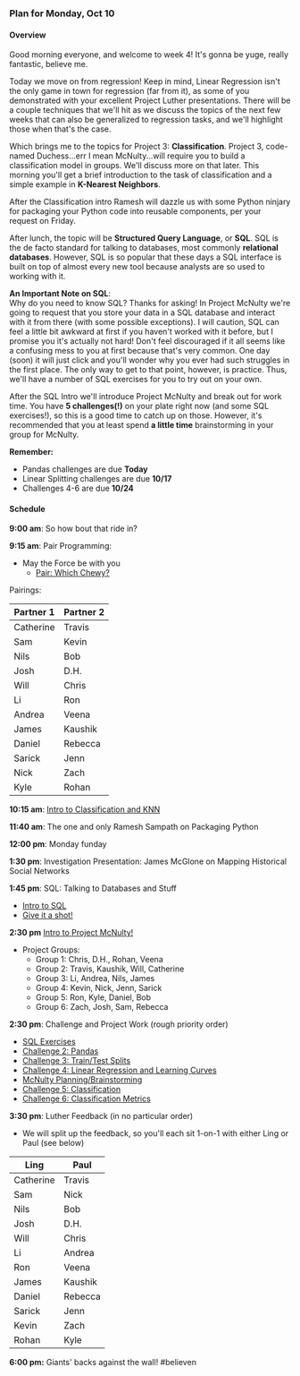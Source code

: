 ### Plan for Monday, Oct 10

#### Overview

Good morning everyone, and welcome to week 4!  It's gonna be yuge, really fantastic, believe me.

Today we move on from regression!  Keep in mind, Linear Regression isn't the only game in town for regression (far from it), as some of you demonstrated with your excellent Project Luther presentations.  There will be a couple techniques that we'll hit as we discuss the topics of the next few weeks that can also be generalized to regression tasks, and we'll highlight those when that's the case.

Which brings me to the topics for Project 3: **Classification**.  Project 3, code-named Duchess...err I mean McNulty...will require you to build a classification model in groups.  We'll discuss more on that later.  This morning you'll get a brief introduction to the task of classification and a simple example in **K-Nearest Neighbors**.

After the Classification intro Ramesh will dazzle us with some Python ninjary for packaging your Python code into reusable components, per your request on Friday.  

After lunch, the topic will be **Structured Query Language**, or **SQL**.  SQL is the de facto standard for talking to databases, most commonly **relational databases**.  However, SQL is so popular that these days a SQL interface is built on top of almost every new tool because analysts are so used to working with it.  

**An Important Note on SQL**:  
Why do you need to know SQL?  Thanks for asking!  In Project McNulty we're going to request that you store your data in a SQL database and interact with it from there (with some possible exceptions).  I will caution, SQL can feel a little bit awkward at first if you haven't worked with it before, but I promise you it's actually not hard!  Don't feel discouraged if it all seems like a confusing mess to you at first because that's very common.  One day (soon) it will just click and you'll wonder why you ever had such struggles in the first place.  The only way to get to that point, however, is practice.  Thus, we'll have a number of SQL exercises for you to try out on your own.

After the SQL Intro we'll introduce Project McNulty and break out for work time.  You have **5 challenges(!)** on your plate right now (and some SQL exercises!), so this is a good time to catch up on those.  However, it's recommended that you at least spend **a little time** brainstorming in your group for McNulty.

**Remember:**
* Pandas challenges are due **Today**
* Linear Splitting challenges are due **10/17**
* Challenges 4-6 are due **10/24**

#### Schedule

**9:00 am**: So how bout that ride in?

**9:15 am**: Pair Programming:
* May the Force be with you
  * [Pair: Which Chewy?](pair-wookies.md)

Pairings:  

| Partner 1 | Partner 2 |
|------|-----|
| Catherine | Travis |
| Sam | Kevin |
| Nils | Bob |
| Josh | D.H. |
| Will | Chris |
| Li | Ron |
| Andrea | Veena |
| James | Kaushik |
| Daniel | Rebecca |
| Sarick | Jenn |
| Nick | Zach |
| Kyle | Rohan |

**10:15 am**: [Intro to Classification and KNN]()

**11:40 am**: The one and only Ramesh Sampath on Packaging Python

**12:00 pm**: Monday funday

**1:30 pm**: Investigation Presentation: James McGlone on Mapping Historical Social Networks

**1:45 pm**: SQL: Talking to Databases and Stuff
* [Intro to SQL](SQL.pdf)
* [Give it a shot!](sql.md)

**2:30 pm** [Intro to Project McNulty!](/projects/03-mcnulty)
* Project Groups:
  * Group 1: Chris, D.H., Rohan, Veena
  * Group 2: Travis, Kaushik, Will, Catherine
  * Group 3: Li, Andrea, Nils, James
  * Group 4: Kevin, Nick, Jenn, Sarick
  * Group 5: Ron, Kyle, Daniel, Bob
  * Group 6: Zach, Josh, Sam, Rebecca

**2:30 pm**: Challenge and Project Work (rough priority order)
* [SQL Exercises](sql.md)
* [Challenge 2: Pandas](/challenges/02-pandas)
* [Challenge 3: Train/Test Splits](/challenges/03-linear_splitting)
* [Challenge 4: Linear Regression and Learning Curves](/challenges/04-linear_learning)
* [McNulty Planning/Brainstorming](/projects/03-mcnulty)
* [Challenge 5: Classification](/challenges/05-classification)
* [Challenge 6: Classification Metrics](/challenges/06-classification_metrics)

**3:30 pm**: Luther Feedback (in no particular order)
* We will split up the feedback, so you'll each sit 1-on-1 with either Ling or Paul (see below)

| Ling | Paul |
|------|-----|
| Catherine | Travis |
| Sam | Nick |
| Nils | Bob |
| Josh | D.H. |
| Will | Chris |
| Li | Andrea |
| Ron | Veena |
| James | Kaushik |
| Daniel | Rebecca |
| Sarick | Jenn |
| Kevin | Zach |
| Rohan | Kyle |  


**6:00 pm:** Giants' backs against the wall! #believen
